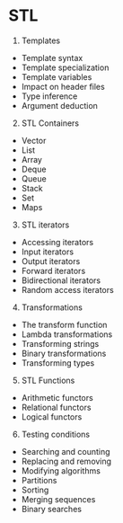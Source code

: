 # STL
1. Templates
* Template syntax 
* Template specialization
* Template variables
* Impact on header files
* Type inference
* Argument deduction
2. STL Containers
* Vector 
* List
* Array
* Deque
* Queue
* Stack
* Set
* Maps
3. STL iterators
* Accessing iterators
* Input iterators
* Output iterators
* Forward iterators
* Bidirectional iterators
* Random access iterators
4. Transformations
* The transform function
* Lambda transformations
* Transforming strings
* Binary transformations
* Transforming types
5. STL Functions 
* Arithmetic functors
* Relational functors
* Logical functors 
6. Testing conditions
* Searching and counting
* Replacing and removing 
* Modifying algorithms
* Partitions
* Sorting 
* Merging sequences
* Binary searches 
